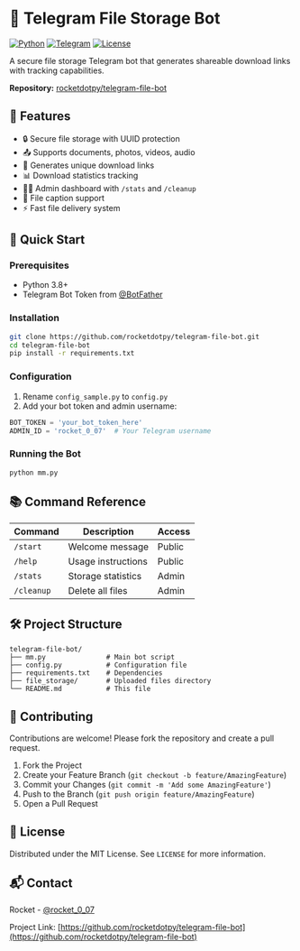 # 📁 Telegram File Storage Bot

[![Python](https://img.shields.io/badge/Python-3.8+-blue.svg)](https://python.org)
[![Telegram](https://img.shields.io/badge/Telegram-Bot_API-green.svg)](https://core.telegram.org/bots/api)
[![License](https://img.shields.io/badge/License-MIT-yellow.svg)](https://opensource.org/licenses/MIT)

A secure file storage Telegram bot that generates shareable download links with tracking capabilities.

**Repository:** [rocketdotpy/telegram-file-bot](https://github.com/rocketdotpy/telegram-file-bot)

## 🌟 Features
- 🔒 Secure file storage with UUID protection
- 📤 Supports documents, photos, videos, audio
- 🔗 Generates unique download links
- 📊 Download statistics tracking
- 👨‍💻 Admin dashboard with `/stats` and `/cleanup`
- 📝 File caption support
- ⚡ Fast file delivery system

## 🚀 Quick Start

### Prerequisites
- Python 3.8+
- Telegram Bot Token from [@BotFather](https://t.me/BotFather)

### Installation
```bash
git clone https://github.com/rocketdotpy/telegram-file-bot.git
cd telegram-file-bot
pip install -r requirements.txt
```

### Configuration
1. Rename `config_sample.py` to `config.py`
2. Add your bot token and admin username:
```python
BOT_TOKEN = 'your_bot_token_here'
ADMIN_ID = 'rocket_0_07'  # Your Telegram username
```

### Running the Bot
```bash
python mm.py
```

## 📚 Command Reference
| Command | Description | Access |
|---------|-------------|--------|
| `/start` | Welcome message | Public |
| `/help` | Usage instructions | Public |
| `/stats` | Storage statistics | Admin |
| `/cleanup` | Delete all files | Admin |

## 🛠️ Project Structure
```
telegram-file-bot/
├── mm.py               # Main bot script
├── config.py           # Configuration file
├── requirements.txt    # Dependencies
├── file_storage/       # Uploaded files directory
└── README.md           # This file
```

## 🤝 Contributing
Contributions are welcome! Please fork the repository and create a pull request.

1. Fork the Project
2. Create your Feature Branch (`git checkout -b feature/AmazingFeature`)
3. Commit your Changes (`git commit -m 'Add some AmazingFeature'`)
4. Push to the Branch (`git push origin feature/AmazingFeature`)
5. Open a Pull Request

## 📜 License
Distributed under the MIT License. See `LICENSE` for more information.

## 📬 Contact
Rocket - [@rocket_0_07](https://t.me/rocket_0_07)

Project Link: [https://github.com/rocketdotpy/telegram-file-bot](https://github.com/rocketdotpy/telegram-file-bot)
```
